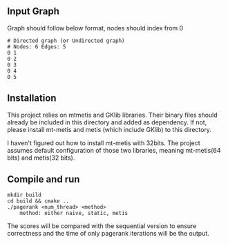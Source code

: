 ## Input Graph
Graph should follow below format, nodes should index from 0

```
# Directed graph (or Undirected graph)
# Nodes: 6 Edges: 5
0 1 
0 2
0 3
0 4
0 5
```

## Installation 
This project relies on mtmetis and GKlib libraries. Their binary files should already be included in this directory and added as dependency. If not, please install mt-metis and metis (which include GKlib) to this directory.

I haven't figured out how to install mt-metis with 32bits. The project assumes default configuration of those two libraries, meaning mt-metis(64 bits) and metis(32 bits). 

## Compile and run
```
mkdir build
cd build && cmake ..
./pagerank <num_thread> <method>   
    method: either naive, static, metis
```
The scores will be compared with the sequential version to ensure correctness and the time of only pagerank iterations will be the output.